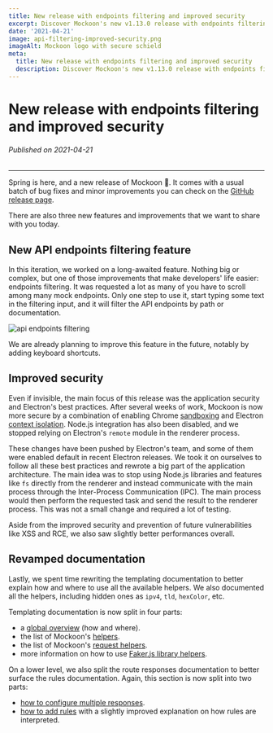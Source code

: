 ```yaml
---
title: New release with endpoints filtering and improved security
excerpt: Discover Mockoon's new v1.13.0 release with endpoints filtering, improved security and a revamped templating documentation
date: '2021-04-21'
image: api-filtering-improved-security.png
imageAlt: Mockoon logo with secure schield
meta:
  title: New release with endpoints filtering and improved security
  description: Discover Mockoon's new v1.13.0 release with endpoints filtering, improved security and a revamped templating documentation
---
```


# New release with endpoints filtering and improved security

###### Published on 2021-04-21

___

Spring is here, and a new release of Mockoon 🌻. It comes with a usual batch of bug fixes and minor improvements you can check on the [GitHub release page](https://github.com/mockoon/mockoon/releases/tag/v1.13.0).

There are also three new features and improvements that we want to share with you today. 

## New API endpoints filtering feature

In this iteration, we worked on a long-awaited feature. Nothing big or complex, but one of those improvements that make developers' life easier: endpoints filtering. 
It was requested a lot as many of you have to scroll among many mock endpoints. Only one step to use it, start typing some text in the filtering input, and it will filter the API endpoints by path or documentation. 

![api endpoints filtering](/images/tutorials/misc/routes-filtering.gif)

We are already planning to improve this feature in the future, notably by adding keyboard shortcuts. 

## Improved security

Even if invisible, the main focus of this release was the application security and Electron's best practices. After several weeks of work, Mockoon is now more secure by a combination of enabling Chrome [sandboxing](https://www.electronjs.org/docs/api/sandbox-option#sandbox-option) and Electron [context isolation](https://www.electronjs.org/docs/tutorial/context-isolation#security-considerations). Node.js integration has also been disabled, and we stopped relying on Electron's `remote` module in the renderer process. 

These changes have been pushed by Electron's team, and some of them were enabled default in recent Electron releases. We took it on ourselves to follow all these best practices and rewrote a big part of the application architecture. The main idea was to stop using Node.js libraries and features like `fs` directly from the renderer and instead communicate with the main process through the Inter-Process Communication (IPC). The main process would then perform the requested task and send the result to the renderer process. This was not a small change and required a lot of testing.

Aside from the improved security and prevention of future vulnerabilities like XSS and RCE, we also saw slightly better performances overall.

## Revamped documentation

Lastly, we spent time rewriting the templating documentation to better explain how and where to use all the available helpers. We also documented all the helpers, including hidden ones as `ipv4`, `tld`, `hexColor`, etc.

Templating documentation is now split in four parts:

- a [global overview](docs:templating/overview) (how and where).
- the list of Mockoon's [helpers](docs:templating/mockoon-helpers).
- the list of Mockoon's [request helpers](docs:templating/mockoon-request-helpers).
- more information on how to use [Faker.js library helpers](docs:templating/fakerjs-helpers).

On a lower level, we also split the route responses documentation to better surface the rules documentation. Again, this section is now split into two parts:
- [how to configure multiple responses](docs:route-responses/multiple-responses).
- [how to add rules](docs:route-responses/dynamic-rules) with a slightly improved explanation on how rules are interpreted.
